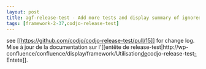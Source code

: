 ```yaml
---
layout: post
title: agf-release-test - Add more tests and display summary of ignored tests
tags: [framework-2-37,codjo-release-test]
---
```

see [[https://github.com/codjo/codjo-release-test/pull/15]] for change log.
Mise à jour de la documentation sur l'[[entête de release-test|http://wp-confluence/confluence/display/framework/Utilisation<u>de</u>codjo-release-test<u>-</u>Entete]].
